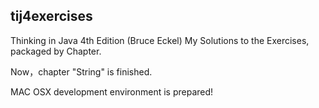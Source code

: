 ## tij4exercises
Thinking in Java 4th Edition (Bruce Eckel)
My Solutions to the Exercises, packaged by Chapter.

Now，chapter "String" is finished.

MAC OSX development environment is prepared!